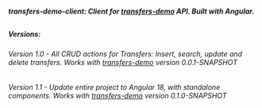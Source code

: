 ##### transfers-demo-client: Client for [transfers-demo](https://github.com/droksty/transfers-demo) API. Built with Angular.
##
##### Versions:
###### Version 1.0 - All CRUD actions for Transfers: Insert, search, update and delete transfers. Works with [transfers-demo](https://github.com/droksty/transfers-demo) version 0.0.1-SNAPSHOT
###### Version 1.1 - Update entire project to Angular 18, with standalone components. Works with [transfers-demo](https://github.com/droksty/transfers-demo) version 0.1.0-SNAPSHOT